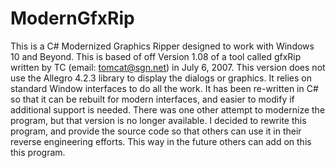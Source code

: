 # ModernGfxRip
This is a C# Modernized Graphics Ripper designed to work with Windows 10 and Beyond.  This is based of off Version 1.08 of a tool called gfxRip written by TC (email: tomcat@sgn.net) in July 6, 2007.  This version does not use the Allegro 4.2.3 library to display the dialogs or graphics.  It relies on standard Window interfaces to do all the work.  It has been re-written in C# so that it can be rebuilt for modern interfaces, and easier to modify if additional support is needed.
There was one other attempt to modernize the program, but that version is no longer available.  I decided to rewrite this program, and provide the source code so that others can use it in their reverse engineering efforts.  This way in the future others can add on this this program.
